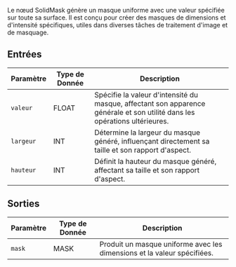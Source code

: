 
Le nœud SolidMask génère un masque uniforme avec une valeur spécifiée sur toute sa surface. Il est conçu pour créer des masques de dimensions et d'intensité spécifiques, utiles dans diverses tâches de traitement d'image et de masquage.

## Entrées

| Paramètre | Type de Donnée | Description |
|-----------|-------------|-------------|
| `valeur`   | FLOAT       | Spécifie la valeur d'intensité du masque, affectant son apparence générale et son utilité dans les opérations ultérieures. |
| `largeur`   | INT         | Détermine la largeur du masque généré, influençant directement sa taille et son rapport d'aspect. |
| `hauteur`  | INT         | Définit la hauteur du masque généré, affectant sa taille et son rapport d'aspect. |

## Sorties

| Paramètre | Type de Donnée | Description |
|-----------|-------------|-------------|
| `mask`    | MASK        | Produit un masque uniforme avec les dimensions et la valeur spécifiées. |
